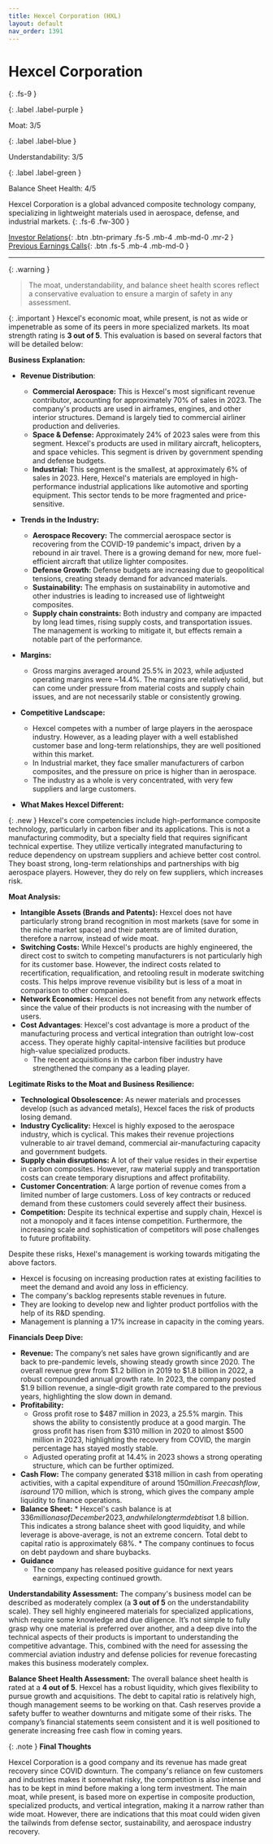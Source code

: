 ```yaml
---
title: Hexcel Corporation (HXL)
layout: default
nav_order: 1391
---
```


# Hexcel Corporation
{: .fs-9 }

{: .label .label-purple }

Moat: 3/5

{: .label .label-blue }

Understandability: 3/5

{: .label .label-green }

Balance Sheet Health: 4/5

Hexcel Corporation is a global advanced composite technology company, specializing in lightweight materials used in aerospace, defense, and industrial markets.
{: .fs-6 .fw-300 }

[Investor Relations](https://www.google.com/search?q=HXL+investor+relations){: .btn .btn-primary .fs-5 .mb-4 .mb-md-0 .mr-2 }
[Previous Earnings Calls](https://discountingcashflows.com/company/HXL/transcripts/){: .btn .fs-5 .mb-4 .mb-md-0 }

---

{: .warning }
>The moat, understandability, and balance sheet health scores reflect a conservative evaluation to ensure a margin of safety in any assessment.



{: .important }
Hexcel's economic moat, while present, is not as wide or impenetrable as some of its peers in more specialized markets. Its moat strength rating is **3 out of 5**. This evaluation is based on several factors that will be detailed below:

**Business Explanation:**

*   **Revenue Distribution**:
    *   **Commercial Aerospace:** This is Hexcel's most significant revenue contributor, accounting for approximately 70% of sales in 2023. The company's products are used in airframes, engines, and other interior structures. Demand is largely tied to commercial airliner production and deliveries.
    *   **Space & Defense:** Approximately 24% of 2023 sales were from this segment. Hexcel's products are used in military aircraft, helicopters, and space vehicles. This segment is driven by government spending and defense budgets.
    *   **Industrial:** This segment is the smallest, at approximately 6% of sales in 2023. Here, Hexcel's materials are employed in high-performance industrial applications like automotive and sporting equipment. This sector tends to be more fragmented and price-sensitive.
*   **Trends in the Industry:**
    *   **Aerospace Recovery:** The commercial aerospace sector is recovering from the COVID-19 pandemic's impact, driven by a rebound in air travel. There is a growing demand for new, more fuel-efficient aircraft that utilize lighter composites.
    *   **Defense Growth:** Defense budgets are increasing due to geopolitical tensions, creating steady demand for advanced materials.
    *   **Sustainability:** The emphasis on sustainability in automotive and other industries is leading to increased use of lightweight composites.
    *  **Supply chain constraints:**  Both industry and company are impacted by long lead times, rising supply costs, and transportation issues. The management is working to mitigate it, but effects remain a notable part of the performance.
*  **Margins:**
   *   Gross margins averaged around 25.5% in 2023, while adjusted operating margins were ~14.4%. The margins are relatively solid, but can come under pressure from material costs and supply chain issues, and are not necessarily stable or consistently growing.
*   **Competitive Landscape:**
    *    Hexcel competes with a number of large players in the aerospace industry. However, as a leading player with a well established customer base and long-term relationships, they are well positioned within this market.
    *   In Industrial market, they face smaller manufacturers of carbon composites, and the pressure on price is higher than in aerospace. 
    *   The industry as a whole is very concentrated, with very few suppliers and large customers.  

*  **What Makes Hexcel Different:**

{: .new }
Hexcel's core competencies include high-performance composite technology, particularly in carbon fiber and its applications. This is not a manufacturing commodity, but a specialty field that requires significant technical expertise. They utilize vertically integrated manufacturing to reduce dependency on upstream suppliers and achieve better cost control.
 They boast strong, long-term relationships and partnerships with big aerospace players. However, they do rely on few suppliers, which increases risk.

**Moat Analysis:**

*   **Intangible Assets (Brands and Patents):** Hexcel does not have particularly strong brand recognition in most markets (save for some in the niche market space) and their patents are of limited duration, therefore a narrow, instead of wide moat.
*   **Switching Costs:** While Hexcel's products are highly engineered, the direct cost to switch to competing manufacturers is not particularly high for its customer base. However, the indirect costs related to recertification, requalification, and retooling result in moderate switching costs. This helps improve revenue visibility but is less of a moat in comparison to other companies.
*  **Network Economics:** Hexcel does not benefit from any network effects since the value of their products is not increasing with the number of users.
*   **Cost Advantages**: Hexcel's cost advantage is more a product of the manufacturing process and vertical integration than outright low-cost access. They operate highly capital-intensive facilities but produce high-value specialized products.
    *  The recent acquisitions in the carbon fiber industry have strengthened the company as a leading player. 

**Legitimate Risks to the Moat and Business Resilience:**

*   **Technological Obsolescence:** As newer materials and processes develop (such as advanced metals),  Hexcel faces the risk of products losing demand.
*   **Industry Cyclicality:** Hexcel is highly exposed to the aerospace industry, which is cyclical. This makes their revenue projections vulnerable to air travel demand, commercial air-manufacturing capacity and government budgets.
*  **Supply chain disruptions:** A lot of their value resides in their expertise in carbon composites. However, raw material supply and transportation costs can create temporary disruptions and affect profitability.
*   **Customer Concentration**: A large portion of revenue comes from a limited number of large customers. Loss of key contracts or reduced demand from these customers could severely affect their business.
*   **Competition:** Despite its technical expertise and supply chain, Hexcel is not a monopoly and it faces intense competition. Furthermore, the increasing scale and sophistication of competitors will pose challenges to future profitability.

Despite these risks, Hexel's management is working towards mitigating the above factors.
*  Hexcel is focusing on increasing production rates at existing facilities to meet the demand and avoid any loss in efficiency. 
*  The company's backlog represents stable revenues in future.
*  They are looking to develop new and lighter product portfolios with the help of its R&D spending. 
*  Management is planning a 17% increase in capacity in the coming years.

**Financials Deep Dive:**

*   **Revenue:** The company’s net sales have grown significantly and are back to pre-pandemic levels, showing steady growth since 2020. The overall revenue grew from $1.2 billion in 2019 to $1.8 billion in 2022, a robust compounded annual growth rate. In 2023, the company posted $1.9 billion revenue, a single-digit growth rate compared to the previous years, highlighting the slow down in demand.
*   **Profitability:**
    *   Gross profit rose to $487 million in 2023, a 25.5% margin. This shows the ability to consistently produce at a good margin. The gross profit has risen from $310 million in 2020 to almost $500 million in 2023, highlighting the recovery from COVID, the margin percentage has stayed mostly stable.
     * Adjusted operating profit at 14.4% in 2023 shows a strong operating structure, which can be further optimized. 
*   **Cash Flow:** The company generated $318 million in cash from operating activities, with a capital expenditure of around $150 million. Free cash flow, is around ~$170 million, which is strong, which gives the company ample liquidity to finance operations. 
*    **Balance Sheet:**
    *   Hexcel's cash balance is at $336 million as of December 2023, and while long term debt is at ~$1.8 billion. This indicates a strong balance sheet with good liquidity, and while leverage is above-average, is not an extreme concern. Total debt to capital ratio is approximately 68%. 
    *   The company continues to focus on debt paydown and share buybacks.
*  **Guidance**
   * The company has released positive guidance for next years earnings, expecting continued growth. 

**Understandability Assessment:**
 The company's business model can be described as moderately complex (a **3 out of 5** on the understandability scale). They sell highly engineered materials for specialized applications, which require some knowledge and due diligence. It’s not simple to fully grasp why one material is preferred over another, and a deep dive into the technical aspects of their products is important to understanding the competitive advantage. This, combined with the need for assessing the commercial aviation industry and defense policies for revenue forecasting makes this business moderately complex.

**Balance Sheet Health Assessment:**
The overall balance sheet health is rated at a **4 out of 5**. Hexcel has a robust liquidity, which gives flexibility to pursue growth and acquisitions. The debt to capital ratio is relatively high, though management seems to be working on that. Cash reserves provide a safety buffer to weather downturns and mitigate some of their risks. The company’s financial statements seem consistent and it is well positioned to generate increasing free cash flow in coming years.

{: .note }
**Final Thoughts**

Hexcel Corporation is a good company and its revenue has made great recovery since COVID downturn. The company's reliance on few customers and industries makes it somewhat risky, the competition is also intense and has to be kept in mind before making a long term investment. The main moat, while present, is based more on expertise in composite production, specialized products, and vertical integration, making it a narrow rather than wide moat. However, there are indications that this moat could widen given the tailwinds from defense sector, sustainability, and aerospace industry recovery.
